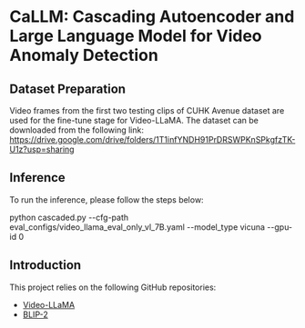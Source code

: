 # CaLLM: Cascading Autoencoder and Large Language Model for Video Anomaly Detection

## Dataset Preparation
Video frames from the first two testing clips of CUHK Avenue dataset are used for the fine-tune stage for Video-LLaMA.
The dataset can be downloaded from the following link:
https://drive.google.com/drive/folders/1T1infYNDH91PrDRSWPKnSPkgfzTK-U1z?usp=sharing

## Inference
To run the inference, please follow the steps below:

python cascaded.py --cfg-path eval_configs/video_llama_eval_only_vl_7B.yaml --model_type vicuna --gpu-id 0


## Introduction

This project relies on the following GitHub repositories:

- [Video-LLaMA](https://github.com/DAMO-NLP-SG/Video-LLaMA)
- [BLIP-2](https://github.com/salesforce/LAVIS/tree/main/projects/blip2)